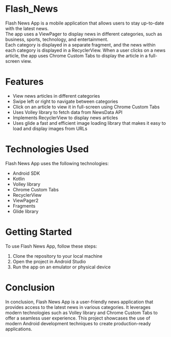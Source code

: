 # Flash_News

Flash News App is a mobile application that allows users to stay up-to-date with the latest news.   
The app uses a ViewPager to display news in different categories, such as business, sports, technology, and entertainment.   
Each category is displayed in a separate fragment, and the news within each category is displayed in a RecyclerView. When a user clicks on a news article, the app uses Chrome Custom Tabs to display the article in a full-screen view.

# Features
* View news articles in different categories    
* Swipe left or right to navigate between categories
* Click on an article to view it in full-screen using Chrome Custom Tabs  
* Uses Volley library to fetch data from NewsData API   
* Implements RecyclerView to display news articles  
* Uses glide a fast and efficient image loading library that makes it easy to load and display images from URLs  

# Technologies Used
Flash News App uses the following technologies:  

* Android SDK
* Kotlin
* Volley library
* Chrome Custom Tabs
* RecyclerView
* ViewPager2
* Fragments
* Glide library

# Getting Started
To use Flash News App, follow these steps:

1. Clone the repository to your local machine    
2. Open the project in Android Studio  
3. Run the app on an emulator or physical device  

# Conclusion
In conclusion, Flash News App is a user-friendly news application that provides access to the latest news in various categories. It leverages modern technologies such as Volley library and Chrome Custom Tabs to offer a seamless user experience. This project showcases the use of modern Android development techniques to create production-ready applications.
